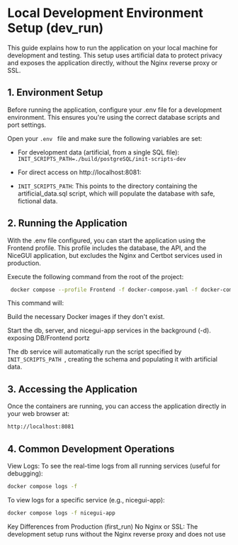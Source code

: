 # Local Development Environment Setup (dev_run)

This guide explains how to run the application on your local machine for development and testing. This setup uses artificial data to protect privacy and exposes the application directly, without the Nginx reverse proxy or SSL.

## 1. Environment Setup
Before running the application, configure your .env file for a development environment. This ensures you're using the correct database scripts and port settings.

Open your  `.env ` file and make sure the following variables are set:

* For development data (artificial, from a single SQL file):
`INIT_SCRIPTS_PATH=./build/postgreSQL/init-scripts-dev`

* For direct access on http://localhost:8081:

* `INIT_SCRIPTS_PATH`: This points to the directory containing the artificial_data.sql script, which will populate the database with safe, fictional data.

## 2. Running the Application
With the .env file configured, you can start the application using the Frontend profile. This profile includes the database, the API, and the NiceGUI application, but excludes the Nginx and Certbot services used in production.

Execute the following command from the root of the project:

```bash
 docker compose --profile Frontend -f docker-compose.yaml -f docker-compose-dev.yaml up -d
```

This command will:

Build the necessary Docker images if they don't exist.

Start the db, server, and nicegui-app services in the background (-d). exposing DB/Frontend portz

The db service will automatically run the script specified by  `INIT_SCRIPTS_PATH `, creating the schema and populating it with artificial data.

## 3. Accessing the Application
Once the containers are running, you can access the application directly in your web browser at:

```bash
http://localhost:8081
```

## 4. Common Development Operations
View Logs:
To see the real-time logs from all running services (useful for debugging):

```bash
docker compose logs -f
```

To view logs for a specific service (e.g., nicegui-app):

```bash
docker compose logs -f nicegui-app
```


Key Differences from Production (first_run)
No Nginx or SSL: The development setup runs without the Nginx reverse proxy and does not use